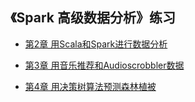 ## 《Spark 高级数据分析》练习
- [第2章 用Scala和Spark进行数据分析](https://github.com/libaoquan95/aasPractice/tree/master/c2/Into)

- [第3章 用音乐推荐和Audioscrobbler数据](https://github.com/libaoquan95/aasPractice/tree/master/c3/recommend)

- [第4章 用决策树算法预测森林植被](https://github.com/libaoquan95/aasPractice/tree/master/c4/rdf)